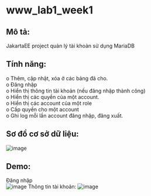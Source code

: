 # www_lab1_week1
## Mô tả:
JakartaEE project quản lý tài khoản sử dụng MariaDB
## Tính năng:
  o Thêm, cập nhật, xóa ở các bảng đã cho.  
  o Đăng nhập  
  o Hiển thị thông tin tài khoản (nếu đăng nhập thành công)  
  o Hiển thị các quyền của một account.  
  o Hiển thị các account của một role  
  o Cấp quyền cho một account  
  o Ghi log mỗi lần account đăng nhập, đăng xuất.  
## Sơ đồ cơ sở dữ liệu:
![image](https://github.com/HuuPhuoc2632/www_lab1_week1/assets/125341224/6cc4e578-d22d-4412-867b-e42fe1f51fc0)
## Demo:
  Đăng nhập  
  ![image](https://github.com/HuuPhuoc2632/www_lab1_week1/assets/125341224/fe4e367f-8622-432c-b7c6-284b5e5e71cd)
  Thông tin tài khoản:
  ![image](https://github.com/HuuPhuoc2632/www_lab1_week1/assets/125341224/21f4eb8f-e2e5-46c0-bb54-65cdaeb4f058)


